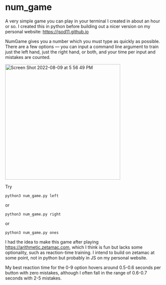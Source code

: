# num_game
A very simple game you can play in your terminal I created in about an hour or so. I created this in python before building out a nicer version on my personal website: https://jsod11.github.io

NumGame gives you a number which you must type as quickly as possible. There are a few options — you can input a command line argument to train just the left hand, just the right hand, or both, and your time per input and mistakes are counted.

<img width="370" alt="Screen Shot 2022-08-09 at 5 56 49 PM" src="https://user-images.githubusercontent.com/55005116/183768944-a2647a55-ee12-4234-84c7-304338f89cf5.png">

Try

```
python3 num_game.py left
```
or
```
python3 num_game.py right
```
or
```
python3 num_game.py ones
```

I had the idea to make this game after playing https://arithmetic.zetamac.com, which I think is fun but lacks some optionality, such as reaction-time training. I intend to build on zetamac at some point, not in python but probably in JS on my personal website.

My best reaction time for the 0-9 option hovers around 0.5-0.6 seconds per button with zero mistakes, although I often fall in the range of 0.6-0.7 seconds with 2-5 mistakes.
